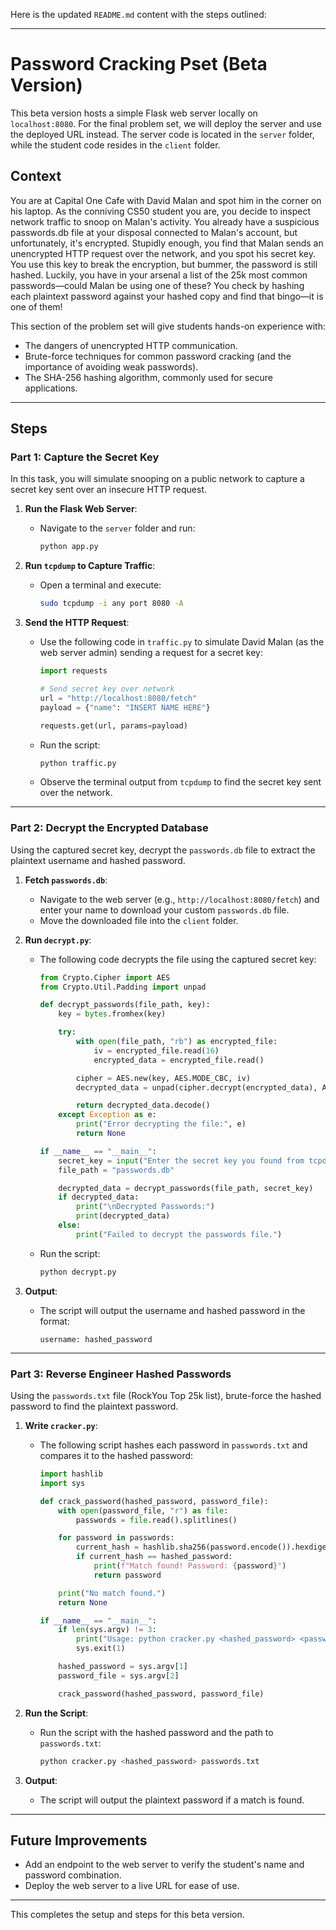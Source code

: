 Here is the updated `README.md` content with the steps outlined:

---

# **Password Cracking Pset (Beta Version)**

This beta version hosts a simple Flask web server locally on `localhost:8080`. For the final problem set, we will deploy the server and use the deployed URL instead. The server code is located in the `server` folder, while the student code resides in the `client` folder.

## **Context**
You are at Capital One Cafe with David Malan and spot him in the corner on his laptop. As the conniving CS50 student you are, you decide to inspect network traffic to snoop on Malan's activity. You already have a suspicious passwords.db file at your disposal connected to Malan's account, but unfortunately, it's encrypted. Stupidly enough, you find that Malan sends an unencrypted HTTP request over the network, and you spot his secret key. You use this key to break the encryption, but bummer, the password is still hashed. Luckily, you have in your arsenal a list of the 25k most common passwords—could Malan be using one of these? You check by hashing each plaintext password against your hashed copy and find that bingo—it is one of them!

This section of the problem set will give students hands-on experience with:

- The dangers of unencrypted HTTP communication.
- Brute-force techniques for common password cracking (and the importance of avoiding weak passwords).
- The SHA-256 hashing algorithm, commonly used for secure applications.

---

## **Steps**

### **Part 1: Capture the Secret Key**
In this task, you will simulate snooping on a public network to capture a secret key sent over an insecure HTTP request.

1. **Run the Flask Web Server**:
   - Navigate to the `server` folder and run:
     ```bash
     python app.py
     ```

2. **Run `tcpdump` to Capture Traffic**:
   - Open a terminal and execute:
     ```bash
     sudo tcpdump -i any port 8080 -A
     ```

3. **Send the HTTP Request**:
   - Use the following code in `traffic.py` to simulate David Malan (as the web server admin) sending a request for a secret key:
     ```python
     import requests

     # Send secret key over network
     url = "http://localhost:8080/fetch"
     payload = {"name": "INSERT NAME HERE"}

     requests.get(url, params=payload)
     ```
   - Run the script:
     ```bash
     python traffic.py
     ```
   - Observe the terminal output from `tcpdump` to find the secret key sent over the network.

---

### **Part 2: Decrypt the Encrypted Database**
Using the captured secret key, decrypt the `passwords.db` file to extract the plaintext username and hashed password.

1. **Fetch `passwords.db`**:
   - Navigate to the web server (e.g., `http://localhost:8080/fetch`) and enter your name to download your custom `passwords.db` file. 
   - Move the downloaded file into the `client` folder.

2. **Run `decrypt.py`**:
   - The following code decrypts the file using the captured secret key:
     ```python
     from Crypto.Cipher import AES
     from Crypto.Util.Padding import unpad

     def decrypt_passwords(file_path, key):
         key = bytes.fromhex(key)

         try:
             with open(file_path, "rb") as encrypted_file:
                 iv = encrypted_file.read(16)
                 encrypted_data = encrypted_file.read()

             cipher = AES.new(key, AES.MODE_CBC, iv)
             decrypted_data = unpad(cipher.decrypt(encrypted_data), AES.block_size)

             return decrypted_data.decode()
         except Exception as e:
             print("Error decrypting the file:", e)
             return None

     if __name__ == "__main__":
         secret_key = input("Enter the secret key you found from tcpdump: ").strip()
         file_path = "passwords.db"

         decrypted_data = decrypt_passwords(file_path, secret_key)
         if decrypted_data:
             print("\nDecrypted Passwords:")
             print(decrypted_data)
         else:
             print("Failed to decrypt the passwords file.")
     ```
   - Run the script:
     ```bash
     python decrypt.py
     ```

3. **Output**:
   - The script will output the username and hashed password in the format: 
     ```
     username: hashed_password
     ```

---

### **Part 3: Reverse Engineer Hashed Passwords**
Using the `passwords.txt` file (RockYou Top 25k list), brute-force the hashed password to find the plaintext password.

1. **Write `cracker.py`**:
   - The following script hashes each password in `passwords.txt` and compares it to the hashed password:
     ```python
     import hashlib
     import sys

     def crack_password(hashed_password, password_file):
         with open(password_file, "r") as file:
             passwords = file.read().splitlines()

         for password in passwords:
             current_hash = hashlib.sha256(password.encode()).hexdigest()
             if current_hash == hashed_password:
                 print(f"Match found! Password: {password}")
                 return password

         print("No match found.")
         return None

     if __name__ == "__main__":
         if len(sys.argv) != 3:
             print("Usage: python cracker.py <hashed_password> <password_file>")
             sys.exit(1)

         hashed_password = sys.argv[1]
         password_file = sys.argv[2]

         crack_password(hashed_password, password_file)
     ```

2. **Run the Script**:
   - Run the script with the hashed password and the path to `passwords.txt`:
     ```bash
     python cracker.py <hashed_password> passwords.txt
     ```

3. **Output**:
   - The script will output the plaintext password if a match is found.

---

## **Future Improvements**
- Add an endpoint to the web server to verify the student's name and password combination.
- Deploy the web server to a live URL for ease of use.

--- 

This completes the setup and steps for this beta version.
